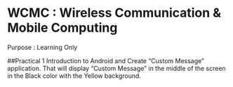 # WCMC : Wireless Communication & Mobile Computing
Purpose : Learning Only

##Practical 1
Introduction to Android and Create “Custom Message” application. That will display “Custom Message” in the middle of the screen in the Black color with the Yellow background.

